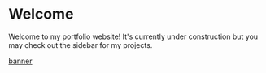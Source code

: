 # Welcome

Welcome to my portfolio website! It's currently under construction but you may check out the sidebar for my projects.

[banner](docs/banner.png)
